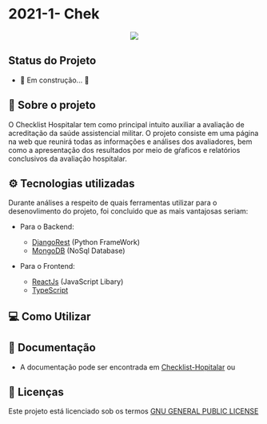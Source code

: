 # 2021-1- Chek

<p align="center">
    <img src="https://i.imgur.com/hgNCbsG.jpg" ></img>
</p>


## Status do Projeto
- 🚧 Em construção... 🚧

## 📄  Sobre o projeto
O Checklist Hospitalar tem como principal intuito auxiliar a avaliação de acreditação da saúde assistencial militar. O projeto consiste em uma página na web que reunirá todas as informações e análises dos avaliadores, bem como a apresentação dos resultados por meio de gŕaficos e relatórios conclusivos da avaliação hospitalar.

## ⚙️ Tecnologias utilizadas
Durante análises a respeito de quais ferramentas utilizar para o desenovlimento do projeto, foi concluido que as mais vantajosas seriam:

- Para o Backend:
    - [DjangoRest](https://www.django-rest-framework.org/) (Python FrameWork) 
    - [MongoDB](https://www.mongodb.com/cloud/atlas/lp/try2?utm_source=bing&utm_campaign=mdb_bs_americas_brazil_search_core_brand_atlas_desktop&utm_term=mongodb&utm_medium=cpc_paid_search&utm_ad=e&utm_ad_campaign_id=415204511) (NoSql Database)

- Para o Frontend:
    - [ReactJs](https://reactjs.org/) (JavaScript Libary) 
    - [TypeScript](https://www.typescriptlang.org/)



## 💻 Como Utilizar 




## 📜 Documentação 
- A documentação pode ser encontrada em [Checklist-Hopitalar](https://fga-eps-mds.github.io/2021-1-hospitalar/) ou <docs da materia>

## 📝 Licenças
Este projeto está licenciado sob os termos [GNU GENERAL PUBLIC LICENSE](https://github.com/fga-eps-mds/2021-1-hospitalar/blob/main/LICENSE)

